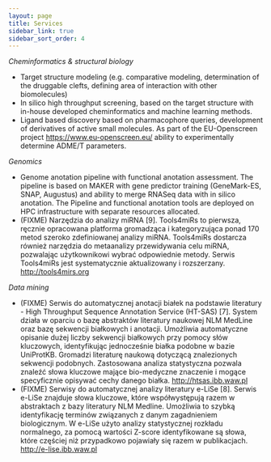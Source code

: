 ```yaml
---
layout: page
title: Services
sidebar_link: true
sidebar_sort_order: 4
---
```


*Cheminformatics & structural biology*
* Target structure modeling (e.g. comparative modeling, determination of the druggable clefts, defining area of ​​interaction with other biomolecules)
* In silico high throughput screening, based on the target structure with in-house developed cheminformatics and machine learning methods.
* Ligand based discovery based on pharmacophore queries,  development of derivatives of active small molecules.
As part of the EU-Openscreen project https://www.eu-openscreen.eu/ ability to experimentally determine ADME/T parameters.

*Genomics*
* Genome anotation pipeline with functional anotation assessment. The pipeline is based on MAKER with gene predictor training (GeneMark-ES, SNAP, Augustus) and ability to merge RNASeq data with in silico anotation. The Pipeline and functional anotation tools are deployed on HPC infrastructure with separate resources allocated.
* (FIXME) Narzędzia do analizy miRNA [9]. Tools4miRs to pierwsza, ręcznie opracowana platforma gromadząca i kategoryzująca ponad 170 metod szeroko zdefiniowanej analizy miRNA. Tools4miRs dostarcza również narzędzia do metaanalizy przewidywania celu miRNA, pozwalając użytkownikowi wybrać odpowiednie metody. Serwis Tools4miRs jest systematycznie aktualizowany i rozszerzany. http://tools4mirs.org

*Data mining*
* (FIXME) Serwis do automatycznej anotacji białek na podstawie literatury - High Throughput Sequence Annotation Service (HT-SAS) [7]. System działa w oparciu o bazę abstraktów literatury naukowej NLM MedLine oraz bazę sekwencji białkowych i anotacji. Umożliwia automatyczne opisanie dużej liczby sekwencji białkowych przy pomocy słów kluczowych, identyfikując jednocześnie białka podobne w bazie UniProtKB. Gromadzi literaturę naukową dotyczącą znalezionych sekwencji podobnych. Zastosowana analiza statystyczna pozwala znaleźć słowa kluczowe mające bio-medyczne znaczenie i mogące specyficznie opisywać cechy danego białka. http://htsas.ibb.waw.pl
* (FIXME) Serwisy do automatycznej analizy literatury e-LiSe [8]. Serwis e-LiSe znajduje słowa kluczowe, które współwystępują razem w abstraktach z bazy literatury NLM Medline. Umożliwia to szybką identyfikację terminów związanych z danym zagadnieniem biologicznym. W e-LiSe użyto analizy statystycznej rozkładu normalnego, za pomocą wartości Z-score identyfikowane są słowa, które częściej niż przypadkowo pojawiały się razem w publikacjach. http://e-lise.ibb.waw.pl
